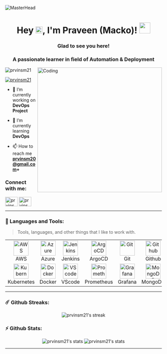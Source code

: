 ![MasterHead](https://user-images.githubusercontent.com/74038190/213910845-af37a709-8995-40d6-be59-724526e3c3d7.gif)

<h1 align="center"> Hey <img src="https://media.giphy.com/media/hvRJCLFzcasrR4ia7z/giphy.gif" width="22px">, I'm Praveen (Macko)! <img src="https://media.giphy.com/media/WUlplcMpOCEmTGBtBW/giphy.gif" width="35">

<h3 align="center">Glad to see you here!
</h1>
<h3 align="center">A passionate learner in field of Automation & Deployment</h3>
<img align="right" alt="Coding" width="400" src="https://cdn.dribbble.com/users/1162077/screenshots/3848914/programmer.gif">

<p align="left"> <img src="https://komarev.com/ghpvc/?username=prvinsm21&label=Profile%20views&color=0e75b6&style=flat" alt="prvinsm21" /> </p>

<p align="left"> <a href="https://twitter.com/prvinsm21" target="blank"><img src="https://img.shields.io/twitter/follow/prvinsm21?logo=twitter&style=for-the-badge" alt="prvinsm21" /></a> </p>

- 🔭 I’m currently working on **DevOps Project**

- 🌱 I’m currently learning **DevOps**

- 📫 How to reach me **prvinsm20@gmail.com+**

<h3 align="left">Connect with me:</h3>
<p align="left">
<a href="https://twitter.com/prvinsm21" target="blank"><img align="center" src="https://raw.githubusercontent.com/rahuldkjain/github-profile-readme-generator/master/src/images/icons/Social/twitter.svg" alt="prvinsm21" height="30" width="40" /></a>
<a href="https://linkedin.com/in/prvinsm21" target="blank"><img align="center" src="https://raw.githubusercontent.com/rahuldkjain/github-profile-readme-generator/master/src/images/icons/Social/linked-in-alt.svg" alt="prvinsm21" height="30" width="40" /></a>
</p>
  
---

### :dart: Languages and Tools:

> Tools, languages, and other things that I like to work with.

<table>
  <tr>
    <td align="center" width="96">
      <a href="#">
        <img src="https://www.vectorlogo.zone/logos/amazon_aws/amazon_aws-icon.svg" width="48" height="48" alt="AWS" />
      </a>
      <br>AWS
    </td>
    <td align="center" width="96">
      <a href="#">
        <img src="https://www.vectorlogo.zone/logos/microsoft_azure/microsoft_azure-icon.svg" width="48" height="48" alt="Azure" />
      </a>
      <br>Azure
    </td>
    <td align="center" width="96">
      <a href="#">
        <img src="https://www.vectorlogo.zone/logos/jenkins/jenkins-icon.svg" width="48" height="48" alt="Jenkins" />
      </a>
      <br>Jenkins
    </td>
    <td align="center" width="96">
      <a href="#">
        <img src="https://www.vectorlogo.zone/logos/argoprojio/argoprojio-icon.svg" width="48" height="48" alt="ArgoCD" />
      </a>
      <br>ArgoCD
    </td>
    <td align="center" width="96">
      <a href="#">
        <img src="https://www.vectorlogo.zone/logos/git-scm/git-scm-icon.svg" width="48" height="48" alt="Git" />
      </a>
      <br>Git
    </td>
    <td align="center"  width="96">
      <a href="#">
        <img src="https://github.githubassets.com/images/modules/logos_page/Octocat.png" width="48" height="48" alt="Github" />
      </a>
      <br>Github
    </td>
    <td align="center" width="96">
      <a href="#">
        <img src="https://upload.wikimedia.org/wikipedia/commons/6/61/HTML5_logo_and_wordmark.svg" width="48" height="48" alt="HTML" />
      </a>
      <br>HTML 5
    </td>
    <td align="center" width="96">
      <a href="#">
        <img src="https://www.vectorlogo.zone/logos/terraformio/terraformio-icon.svg" width="48" height="48" alt="Terraform" />
      </a>
      <br>Terraform
    </td>
    <td align="center" width="96">
      <a href="#">
        <img src="https://www.vectorlogo.zone/logos/getpostman/getpostman-icon.svg" width="48" height="48" alt="Postman" />
      </a>
      <br>Postman
    </td>
  </tr>
  <tr>
    <td align="center" width="96">
      <a href="#" >
        <img src="https://www.vectorlogo.zone/logos/kubernetes/kubernetes-icon.svg" width="48" height="48" alt="Kubernetes" />
      </a>
      <br>Kubernetes
    </td>
    <td align="center" width="96">
      <a href="#" >
        <img src="https://www.vectorlogo.zone/logos/docker/docker-icon.svg" width="48" height="48" alt="Docker" />
      </a>
      <br>Docker
    </td>
    <td align="center"  width="96">
      <a href="#">
        <img src="https://upload.wikimedia.org/wikipedia/commons/9/9a/Visual_Studio_Code_1.35_icon.svg" width="48" height="48" alt="VScode" />
      </a>
      <br>VScode
    </td>
    <td align="center" width="96">
      <a href="#" >
        <img src="https://www.vectorlogo.zone/logos/prometheusio/prometheusio-icon.svg" width="48" height="48" alt="Prometheus" />
      </a>
      <br>Prometheus
    </td>
    <td align="center" width="96"> 
      <a href="#" >
        <img src="https://www.vectorlogo.zone/logos/grafana/grafana-icon.svg" width="48" height="48" alt="Grafana" />
      </a>
      <br>Grafana
    </td>
    <td align="center"  width="96">
      <a href="#">
        <img src="https://www.vectorlogo.zone/logos/mongodb/mongodb-icon.svg" width="48" height="48" alt="MongoDB" />
      </a>
      <br>MongoDB
    </td>
    <td align="center" width="96">
      <a href="#" >
        <img src="https://www.vectorlogo.zone/logos/postgresql/postgresql-icon.svg" width="48" height="48" alt="PostgreSQL" />
      </a>
      <br>PostgreSQL
    </td>
    <td align="center" width="96">
      <a href="#" >
        <img src="https://upload.wikimedia.org/wikipedia/commons/3/35/Tux.svg" width="48" height="48" alt="Linux" />
      </a>
      <br>Linux
    </td>
    <td align="center" width="96">
      <a href="#">
        <img src="https://cdn.worldvectorlogo.com/logos/terminal-1.svg" width="48" height="48" alt="Shell" />
      </a>
      <br>Shell
    </td>
    <td align="center" width="96">
      <a href="#" >
        <img src="https://www.vectorlogo.zone/logos/python/python-icon.svg" width="48" height="48" alt="Python" />
      </a>
      <br>Python
    </td>
  </tr>
</table>

---
  
### ☄️ Github Streaks:

<p align="center">
    <img alt="prvinsm21's streak" src="https://github-readme-streak-stats.herokuapp.com/?user=prvinsm21&theme=tokyonight&hide_border=true"/>
</p>

### ⚡ Github Stats:

<p align="center">
	<img src="https://github-readme-stats.vercel.app/api?username=prvinsm21&show_icons=true&hide_border=true&theme=tokyonight" alt="prvinsm21's stats" />
	<img src="https://github-readme-stats.vercel.app/api/top-langs?username=prvinsm21&show_icons=true&locale=en&layout=compact&theme=tokyonight&hide_border=true" alt="prvinsm21's stats"/>
</p>

---
